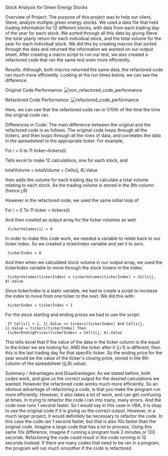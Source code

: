 Stock Analysis for Green Energy Stocks

Overview of Project:
The purpose of this project was to help our client, Steve, analyze multiple green energy stocks. We used a data file that held trading information for 12 different stocks, with data from each trading day of the year for each stock. We sorted through all this data by giving Steve the total yearly return for each individual stock, and the total volume for the year for each individual stock. We did this by creating macros that sorted through the data and returned the information we wanted on our output sheet. After creating a macro script to run our test, we also created a refactored code that ran the same test even more efficiently. 

Results:
Although, both macros returned the same data, the refactored code ran much more efficiently. Looking at the run times below, we can see the difference.

Original Code Performance:
![non_refactored_code_performance](https://user-images.githubusercontent.com/112716673/191826534-7c8154c3-6275-456a-83f0-99c4aa9d0310.png)

Refactored Code Performance:
![refactored_code_performance](https://user-images.githubusercontent.com/112716673/191826628-b8e924fc-566c-4f0e-85de-2e5a3644a256.png)

Here, we can see that the refactored code ran in 1/10th of the time the time the original code ran. 

Differences in Code:
The main difference between the original and the refactored code is as follows. The original code loops through all the tickers, and then loops through all the rows of data, and correlates the data in the spreadsheet to the appropriate ticker. For example, 

   For i = 0 to 11
     ticker=tickers(i)
     
Tells excel to make 12 calculations, one for each stock, and 

   totalVolume = totalVolume + Cells(j, 8).Value
   
then adds the volume for each trading day to calculate a total volume relating to each stock. As the trading volume is stored in the 8th column (hence j,8)

However in the refactored code, we used the same initial loop of 

For i = 0 To 11
    ticker = tickers(i)
    
And then created an output array for the ticker volumes as well. 

     tickerVolumes(i) = 0
     
In order to make this code work, we needed a variable to relate back to our ticker index. So we created a tickerIndex variable and set it to zero.

     tickerIndex = 0
     
And then when we calculated stock volume in our output array, we used the tickerIndex variable to move through the stock tickers in the index:

     tickerVolumes(tickerIndex) = tickerVolumes(tickerIndex) + Cells(j, 8).Value
     
Since tickerIndex is a static variable, we had to create a script to increase the index to move from one ticker to the next. We did this with:

     tickerIndex = tickerIndex + 1


For the stock starting and ending prices we had to use the script:

     If Cells(j + 1, 1).Value <> tickers(tickerIndex) And Cells(j, 1).Value = tickers(tickerIndex) Then
     tickerEndingPrices(tickerIndex) = Cells(j, 6).Value
     
This tells excel that if the value of the data in the ticker column is the equal to the ticker we are looking for, AND the ticker after it (j+1) is different, then this is the last trading day for that specific ticker. So the ending price for the year would be the value of the ticker's closing price, stored in the 6th column of the spreadsheet ((j,6).value). 

Summary / Advantages and Disadvantages:
As we stated before, both codes work, and give us the correct output for the desired calculations we wanted. However the refactored code works much more efficiently. So an obvious advantage of refactoring a code, is that you make the program run more efficiently. However, it also takes a lot of work, and can get confusing at times. In trying to refactor the code I ran into many, many errors. And the code now runs 1 second faster. So I would say in this case in VBA, it is okay to use the original code if it is giving us the correct output. However, in a much larger project, it would definitely be necessary to refactor the code. In this case the code ran 1 second faster, but that is also 10x faster than the original code. Imagine a large code that has a lot to process. Using this same 10x difference, imagine if running a program took 2 minutes or 120 seconds. Refactoring the code could result in the code running in 12 seconds instead. If there are many codes that need to be ran in a program, the program will run much smoother if the code is refactored.
